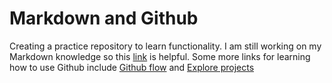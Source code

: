 # Markdown and Github
Creating a practice repository to learn functionality.
I am still working on my Markdown knowledge so this [link](https://github.com/adam-p/markdown-here/wiki/Markdown-Here-Cheatsheet#lists) is helpful.
Some more links for learning how to use Github include [Github flow](https://guides.github.com/introduction/flow/) and [Explore projects](https://github.com/explore)
